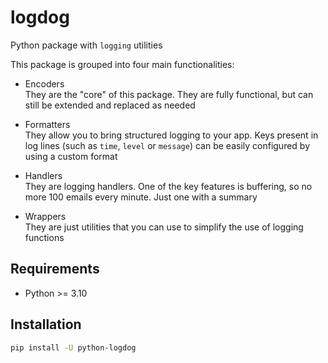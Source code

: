 # logdog

Python package with `logging` utilities

This package is grouped into four main functionalities:

- Encoders <br />
They are the "core" of this package.
They are fully functional, but can still be extended and replaced as needed

- Formatters <br />
They allow you to bring structured logging to your app.
Keys present in log lines (such as `time`, `level` or `message`)
can be easily configured by using a custom format

- Handlers <br />
They are logging handlers.
One of the key features is buffering, so no more 100 emails every minute.
Just one with a summary

- Wrappers <br />
They are just utilities that you can use to simplify the use of logging functions


## Requirements

- Python >= 3.10


## Installation

```bash
pip install -U python-logdog
```
